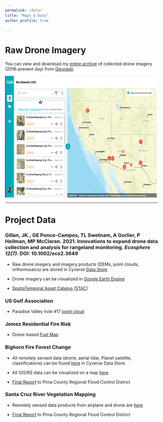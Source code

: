 ```yaml
---
permalink: /data/
title: "Maps & Data"
author_profile: true

---
```


# Raw Drone Imagery

You can view and download my [entire archive](https://data.geonadir.com/social-profile/55?extent=-14055722.19%2C3597708.43%2C-11227317.52%2C5224300.12) of collected drone imagery (2016-present day) from [Geonadir](https://geonadir.com/).


  <a href="https://data.geonadir.com/social-profile/55?extent=-14055722.19%2C3597708.43%2C-11227317.52%2C5224300.12" target="_blank">
    <img src="../images/geonadir.png" alt="blah" width="500" height="400">
  </a>

___

# Project Data

### Gillan, JK., GE Ponce-Campos, TL Swetnam, A Gorlier, P Heilman, MP McClaran. 2021. Innovations to expand drone data collection and analysis for rangeland monitoring. *Ecosphere 12(7)*. DOI: 10.1002/ecs2.3649

* Raw drone imagery and imagery products (DEMs, point clouds, orthomosaics) are stored in Cyverse [Data Store](https://datacommons.cyverse.org/browse/iplant/home/shared/commons_repo/curated/Gillan_Ecosphere_2021)
    
* Drone imagery can be visualized in [Google Earth Engine](https://bit.ly/srer-drone-2019)

* [SpatioTemporal Asset Catalog (STAC)](https://radiantearth.github.io/stac-browser/#/external/stac.cyverse.org/collections/Santa%20Rita%20Ecostate%20Mapping%20-%20May%202019)


### US Golf Association

* Paradise Valley hole #17 [point cloud](https://viewer.copc.io/?state=ee15e0b9ae036865eaada9f398c2d27de94c2cde71bd92cf117156296bf46ab0)

### Jemez Residential Fire Risk

* Drone-based [Fuel Map](https://promethean-gift.github.io/map)

### Bighorn Fire Forest Change

* All remotely sensed data (drone, aerial lidar, Planet satellite, classifications) can be found [here](https://datacommons.cyverse.org/browse/iplant/home/shared/bighorn_fire) in Cyverse Data Store. 

* All GIS/RS data can be visualized on a map [here](https://uagis.maps.arcgis.com/apps/webappviewer/index.html?id=42151e75171b4c7d8b6feab2ee240e59)

* [Final Report](https://data.cyverse.org/dav-anon/iplant/projects/bighorn_fire/Bighorn_Fire_Imagery/Bighorn_Fire_final_report_ARSC.pdf) to Pima County Regional Flood Control District

### Santa Cruz River Vegetation Mapping

* Remotely sensed data products from airplane and drone are [here](https://datacommons.cyverse.org/browse/iplant/home/shared/santa_cruz_river)

* [Final Report](https://data.cyverse.org/dav-anon/iplant/projects/santa_cruz_river/SCR_drone_report_Gillan_2022.pdf)
 to Pima County Regional Flood Control District
